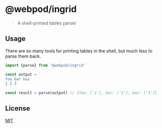 # @webpod/ingrid
> A shell-printed tables parser

## Usage
There are so many tools for printing tables in the shell, but much less to parse them back.

```ts
import {parse} from '@webpod/ingrid'

const output = `
foo bar baz
1 2 3
`
const result = parse(output) // {foo: ['1'], bar: ['2'], baz: ['3']}
```

## License
[MIT](./LICENSE)
